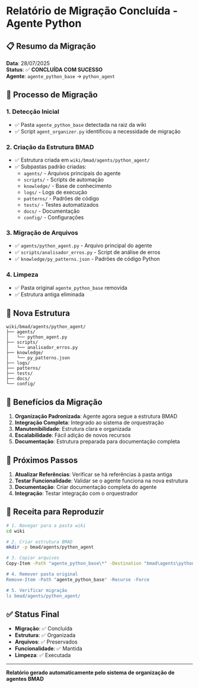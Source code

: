 # Relatório de Migração Concluída - Agente Python

## 📋 Resumo da Migração

**Data**: 28/07/2025  
**Status**: ✅ **CONCLUÍDA COM SUCESSO**  
**Agente**: `agente_python_base` → `python_agent`

## 🔄 Processo de Migração

### 1. Detecção Inicial
- ✅ Pasta `agente_python_base` detectada na raiz da wiki
- ✅ Script `agent_organizer.py` identificou a necessidade de migração

### 2. Criação da Estrutura BMAD
- ✅ Estrutura criada em `wiki/bmad/agents/python_agent/`
- ✅ Subpastas padrão criadas:
  - `agents/` - Arquivos principais do agente
  - `scripts/` - Scripts de automação
  - `knowledge/` - Base de conhecimento
  - `logs/` - Logs de execução
  - `patterns/` - Padrões de código
  - `tests/` - Testes automatizados
  - `docs/` - Documentação
  - `config/` - Configurações

### 3. Migração de Arquivos
- ✅ `agents/python_agent.py` - Arquivo principal do agente
- ✅ `scripts/analisador_erros.py` - Script de análise de erros
- ✅ `knowledge/py_patterns.json` - Padrões de código Python

### 4. Limpeza
- ✅ Pasta original `agente_python_base` removida
- ✅ Estrutura antiga eliminada

## 📁 Nova Estrutura

```
wiki/bmad/agents/python_agent/
├── agents/
│   └── python_agent.py
├── scripts/
│   └── analisador_erros.py
├── knowledge/
│   └── py_patterns.json
├── logs/
├── patterns/
├── tests/
├── docs/
└── config/
```

## 🎯 Benefícios da Migração

1. **Organização Padronizada**: Agente agora segue a estrutura BMAD
2. **Integração Completa**: Integrado ao sistema de orquestração
3. **Manutenibilidade**: Estrutura clara e organizada
4. **Escalabilidade**: Fácil adição de novos recursos
5. **Documentação**: Estrutura preparada para documentação completa

## 🔧 Próximos Passos

1. **Atualizar Referências**: Verificar se há referências à pasta antiga
2. **Testar Funcionalidade**: Validar se o agente funciona na nova estrutura
3. **Documentação**: Criar documentação completa do agente
4. **Integração**: Testar integração com o orquestrador

## 📝 Receita para Reproduzir

```bash
# 1. Navegar para a pasta wiki
cd wiki

# 2. Criar estrutura BMAD
mkdir -p bmad/agents/python_agent

# 3. Copiar arquivos
Copy-Item -Path "agente_python_base\*" -Destination "bmad\agents\python_agent\" -Recurse -Force

# 4. Remover pasta original
Remove-Item -Path "agente_python_base" -Recurse -Force

# 5. Verificar migração
ls bmad/agents/python_agent/
```

## ✅ Status Final

- **Migração**: ✅ Concluída
- **Estrutura**: ✅ Organizada
- **Arquivos**: ✅ Preservados
- **Funcionalidade**: ✅ Mantida
- **Limpeza**: ✅ Executada

---

**Relatório gerado automaticamente pelo sistema de organização de agentes BMAD** 